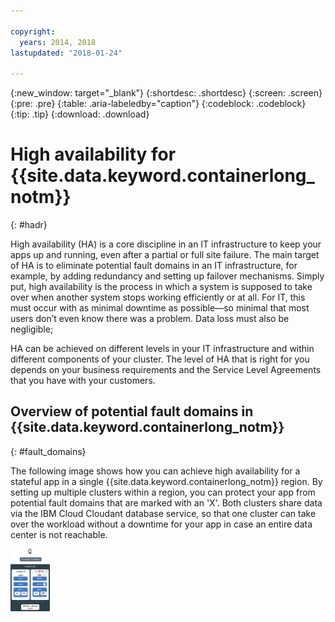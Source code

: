 ```yaml
---

copyright:
  years: 2014, 2018
lastupdated: "2018-01-24"

---
```


{:new_window: target="_blank"}
{:shortdesc: .shortdesc}
{:screen: .screen}
{:pre: .pre}
{:table: .aria-labeledby="caption"}
{:codeblock: .codeblock}
{:tip: .tip}
{:download: .download}


# High availability for {{site.data.keyword.containerlong_notm}}
{: #hadr}

High availability (HA) is a core discipline in an IT infrastructure to keep your apps up and running, even after a partial or full site failure. The main target of HA is to eliminate potential fault domains in an IT infrastructure, for example, by adding redundancy and setting up failover mechanisms. Simply put, high availability is the process in which a system is supposed to take over when another system stops working efficiently or at all.  For IT, this must occur with as minimal downtime as possible—so minimal that most users don’t even know there was a problem.  Data loss must also be negligible; 

HA can be achieved on different levels in your IT infrastructure and within different components of your cluster. The level of HA that is right for you depends on your business requirements and the Service Level Agreements that you have with your customers.  

## Overview of potential fault domains in {{site.data.keyword.containerlong_notm}}
{: #fault_domains}

The following image shows how you can achieve high availability for a stateful app in a single {{site.data.keyword.containerlong_notm}} region. By setting up multiple clusters within a region, you can protect your app from potential fault domains that are marked with an 'X'. Both clusters share data via the IBM Cloud Cloudant database service, so that one cluster can take over the workload without a downtime for your app in case an entire data center is not reachable. 

<img src="images/cs_cluster_ha.png" style="height: 100px; border-style: none;" height="100" width="62.5" align="left" alt="Overview of fault domains in a high availability cluster within an {{site.data.keyword.containershort_notm}} region."/>




